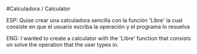 #Calculadora / Calculator

ESP: Quise crear una calculadora sencilla con la función 'Libre' la cual consiste en que el usuario escriba la operación y el programa lo resuelva

ENG: I wanted to create a calculator with the 'Libre' function that consists on solve the operation that the user types in.
